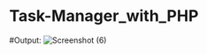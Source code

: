 # Task-Manager_with_PHP

#Output:
![Screenshot (6)](https://user-images.githubusercontent.com/72061868/162188148-253f3278-9f8f-4328-8a40-d1b3d2bdaa30.png)

